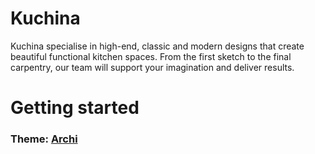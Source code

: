 # Kuchina
Kuchina specialise in high-end, classic and modern designs that create beautiful functional kitchen spaces. From the first sketch
to the final carpentry, our team will support your imagination and deliver results.

# Getting started
  ### Theme: [Archi](https://themeforest.net/item/archi-interior-design-wordpress-theme/12649286)
